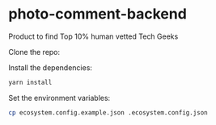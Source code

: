 # photo-comment-backend
Product to find Top 10% human vetted Tech Geeks

Clone the repo:

Install the dependencies:

```bash
yarn install
```

Set the environment variables:

```bash
cp ecosystem.config.example.json .ecosystem.config.json
```
